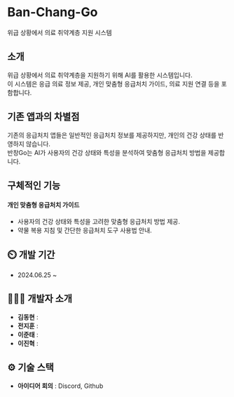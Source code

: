 # Ban-Chang-Go
위급 상황에서 의료 취약계층 지원 시스템  
  

## 소개
위급 상황에서 의료 취약계층을 지원하기 위해 AI를 활용한 시스템입니다.   
이 시스템은 응급 의료 정보 제공, 개인 맞춤형 응급처치 가이드, 의료 지원 연결 등을 포함합니다.  
  

## 기존 앱과의 차별점
기존의 응급처치 앱들은 일반적인 응급처치 정보를 제공하지만, 개인의 건강 상태를 반영하지 않습니다.  
반창Go는 AI가 사용자의 건강 상태와 특성을 분석하여 맞춤형 응급처치 방법을 제공합니다.  
  

## 구체적인 기능
#### 개인 맞춤형 응급처치 가이드
- 사용자의 건강 상태와 특성을 고려한 맞춤형 응급처치 방법 제공.  
- 약물 복용 지침 및 간단한 응급처치 도구 사용법 안내.
  

## ⏲️ 개발 기간 
- 2024.06.25 ~ 
  

## 🧑‍🤝‍🧑 개발자 소개 
- **김동현** : 
- **전지훈** : 
- **이준태** : 
- **이진혁** : 
  

## ⚙️ 기술 스택
<!-- - **Server** : AWS EC2
- **Crawling** : Python
- **자연어 처리** : OpenAI
- **DB** : Mysql
- **Web** : Spring Boot -->
- **아이디어 회의** : Discord, Github




